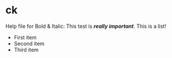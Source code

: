# ck
Help file for Bold & Italic:
This test is ***really important***.
This is a list!
- First item
- Second item
- Third item
